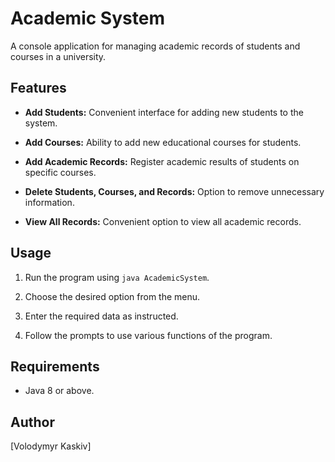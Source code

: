 # Academic System

A console application for managing academic records of students and courses in a university.

## Features

- **Add Students:** Convenient interface for adding new students to the system.
  
- **Add Courses:** Ability to add new educational courses for students.

- **Add Academic Records:** Register academic results of students on specific courses.

- **Delete Students, Courses, and Records:** Option to remove unnecessary information.

- **View All Records:** Convenient option to view all academic records.

## Usage

1. Run the program using `java AcademicSystem`.

2. Choose the desired option from the menu.

3. Enter the required data as instructed.

4. Follow the prompts to use various functions of the program.

## Requirements

- Java 8 or above.

## Author

[Volodymyr Kaskiv]

